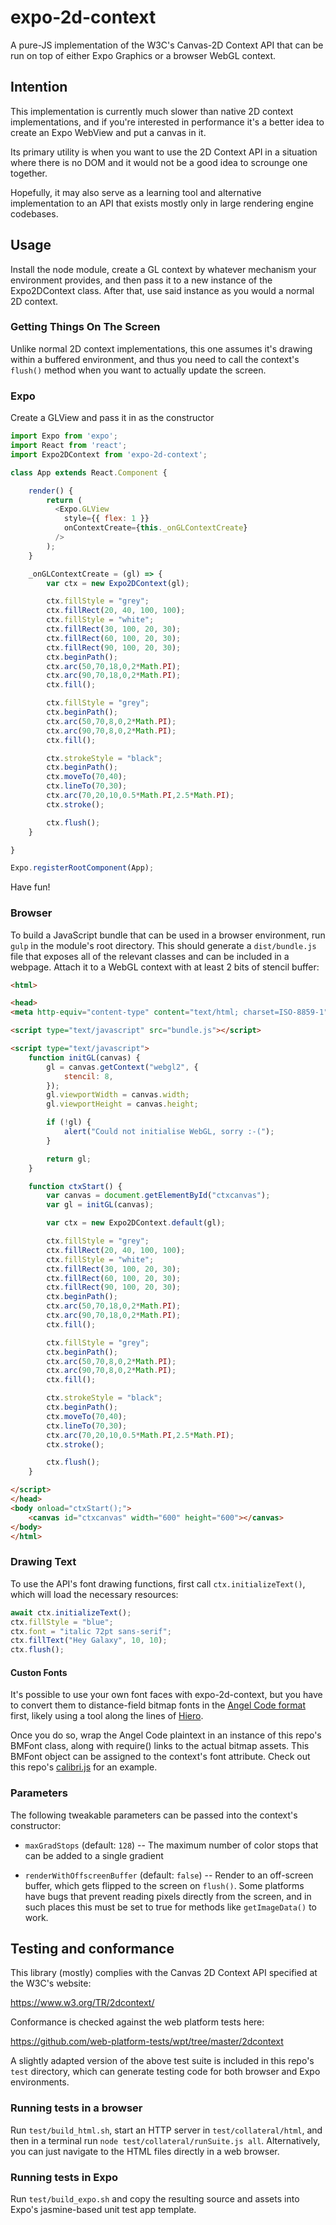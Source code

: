 # expo-2d-context
A pure-JS implementation of the W3C's Canvas-2D Context API that can be run on top of either Expo Graphics or a browser WebGL context.

## Intention
This implementation is currently much slower than native 2D context implementations, and if you're interested in performance it's a better idea to create an Expo WebView and put a canvas in it.

Its primary utility is when you want to use the 2D Context API in a situation where there is no DOM and it would not be a good idea to scrounge one together.

Hopefully, it may also serve as a learning tool and alternative implementation to an API that exists mostly only in large rendering engine codebases.


## Usage

Install the node module, create a GL context by whatever mechanism your environment provides, and then pass it to a new instance of the  Expo2DContext class. After that, use said instance as you would a normal 2D context.

### Getting Things On The Screen

Unlike normal 2D context implementations, this one assumes it's drawing within a buffered environment, and thus you need to call the context's `flush()` method when you want to actually update the screen.

### Expo

Create a GLView and pass it in as the constructor

```javascript
import Expo from 'expo';
import React from 'react';
import Expo2DContext from 'expo-2d-context';

class App extends React.Component {

    render() {
        return (
          <Expo.GLView
            style={{ flex: 1 }}
            onContextCreate={this._onGLContextCreate}
          />
        );
    }

    _onGLContextCreate = (gl) => {
        var ctx = new Expo2DContext(gl);

        ctx.fillStyle = "grey";
        ctx.fillRect(20, 40, 100, 100);
        ctx.fillStyle = "white";
        ctx.fillRect(30, 100, 20, 30);
        ctx.fillRect(60, 100, 20, 30);
        ctx.fillRect(90, 100, 20, 30);
        ctx.beginPath();
        ctx.arc(50,70,18,0,2*Math.PI);
        ctx.arc(90,70,18,0,2*Math.PI);
        ctx.fill();

        ctx.fillStyle = "grey";
        ctx.beginPath();
        ctx.arc(50,70,8,0,2*Math.PI);
        ctx.arc(90,70,8,0,2*Math.PI);
        ctx.fill();

        ctx.strokeStyle = "black";
        ctx.beginPath();
        ctx.moveTo(70,40);
        ctx.lineTo(70,30);
        ctx.arc(70,20,10,0.5*Math.PI,2.5*Math.PI);
        ctx.stroke();

        ctx.flush();
    }

}

Expo.registerRootComponent(App);
```

Have fun!

### Browser

To build a JavaScript bundle that can be used in a browser environment, run `gulp` in the module's root directory. This should generate a `dist/bundle.js` file that exposes all of the relevant classes and can be included in a webpage. Attach it to a WebGL context with at least 2 bits of stencil buffer:

 
```html
<html>

<head>
<meta http-equiv="content-type" content="text/html; charset=ISO-8859-1">

<script type="text/javascript" src="bundle.js"></script>

<script type="text/javascript">
    function initGL(canvas) {
        gl = canvas.getContext("webgl2", {
            stencil: 8,
        });
        gl.viewportWidth = canvas.width;
        gl.viewportHeight = canvas.height;

        if (!gl) {
            alert("Could not initialise WebGL, sorry :-(");
        }

        return gl;
    }

    function ctxStart() {
        var canvas = document.getElementById("ctxcanvas");
        var gl = initGL(canvas);

        var ctx = new Expo2DContext.default(gl);

        ctx.fillStyle = "grey";
        ctx.fillRect(20, 40, 100, 100);
        ctx.fillStyle = "white";
        ctx.fillRect(30, 100, 20, 30);
        ctx.fillRect(60, 100, 20, 30);
        ctx.fillRect(90, 100, 20, 30);
        ctx.beginPath();
        ctx.arc(50,70,18,0,2*Math.PI);
        ctx.arc(90,70,18,0,2*Math.PI);
        ctx.fill();

        ctx.fillStyle = "grey";
        ctx.beginPath();
        ctx.arc(50,70,8,0,2*Math.PI);
        ctx.arc(90,70,8,0,2*Math.PI);
        ctx.fill();

        ctx.strokeStyle = "black";
        ctx.beginPath();
        ctx.moveTo(70,40);
        ctx.lineTo(70,30);
        ctx.arc(70,20,10,0.5*Math.PI,2.5*Math.PI);
        ctx.stroke();

        ctx.flush();
    }

</script>
</head>
<body onload="ctxStart();">
    <canvas id="ctxcanvas" width="600" height="600"></canvas>
</body>
</html>
```

### Drawing Text

To use the API's font drawing functions, first call `ctx.initializeText()`, which will load the necessary resources:

```javascript
await ctx.initializeText();
ctx.fillStyle = "blue";
ctx.font = "italic 72pt sans-serif";
ctx.fillText("Hey Galaxy", 10, 10);
ctx.flush();
``` 

#### Custon Fonts

It's possible to use your own font faces with expo-2d-context, but you have to convert them to distance-field bitmap fonts in the [Angel Code format](http://www.angelcode.com/products/bmfont/) first, likely using a tool along the lines of [Hiero](https://github.com/libgdx/libgdx/wiki/Hiero).

Once you do so, wrap the Angel Code plaintext in an instance of this repo's BMFont class, along with require() links to the actual bitmap assets. This BMFont object can be assigned to the context's font attribute. Check out this repo's [calibri.js](calibri.js) for an example.

### Parameters

The following tweakable parameters can be passed into the context's constructor:

- `maxGradStops` (default: `128`) -- The maximum number of color stops that can be added to a single gradient

- `renderWithOffscreenBuffer` (default: `false`) -- Render to an off-screen buffer, which gets flipped to the screen on `flush()`. Some platforms have bugs that prevent reading pixels directly from the screen, and in such places this must be set to true for methods like `getImageData()` to work.


## Testing and conformance

This library (mostly) complies with the Canvas 2D Context API specified at the W3C's website:

<https://www.w3.org/TR/2dcontext/>

Conformance is checked against the web platform tests here:

<https://github.com/web-platform-tests/wpt/tree/master/2dcontext>

A slightly adapted version of the above test suite is included in this repo's `test` directory, which can generate testing code for both browser and Expo environments.

### Running tests in a browser

Run `test/build_html.sh`, start an HTTP server in `test/collateral/html`, and then in a terminal run `node test/collateral/runSuite.js all`. Alternatively, you can just navigate to the HTML files directly in a web browser.

### Running tests in Expo

Run `test/build_expo.sh` and copy the resulting source and assets into Expo's jasmine-based unit test app template.

